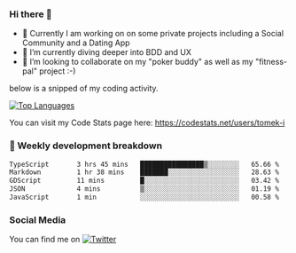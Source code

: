 ### Hi there 👋


- 🔭 Currently I am working on on some private projects including a Social Community and a Dating App
- 🌱 I’m currently diving deeper into BDD and UX
- 👯 I’m looking to collaborate on my "poker buddy" as well as my "fitness-pal" project :-)

below is a snipped of my coding activity.
<!--
**tomek-i/tomek-i** is a ✨ _special_ ✨ repository because its `README.md` (this file) appears on your GitHub profile.

Here are some ideas to get you started:

- 🔭 I’m currently working on ...
- 🌱 I’m currently learning ...
- 👯 I’m looking to collaborate on ...
- 🤔 I’m looking for help with ...
- 💬 Ask me about ...
- 📫 How to reach me: ...
- 😄 Pronouns: ...
- ⚡ Fun fact: ...
-->
[![Top Languages](https://github-readme-stats.vercel.app/api/top-langs/?username=tomek-i&layout=compact)](https://github.com/tomek-i)

You can visit my Code Stats page here: https://codestats.net/users/tomek-i

### 💬 Weekly development breakdown
<!--START_SECTION:waka-->

```txt
TypeScript       3 hrs 45 mins   ████████████████▒░░░░░░░░   65.66 %
Markdown         1 hr 38 mins    ███████░░░░░░░░░░░░░░░░░░   28.63 %
GDScript         11 mins         █░░░░░░░░░░░░░░░░░░░░░░░░   03.42 %
JSON             4 mins          ▒░░░░░░░░░░░░░░░░░░░░░░░░   01.19 %
JavaScript       1 min           ░░░░░░░░░░░░░░░░░░░░░░░░░   00.58 %
```

<!--END_SECTION:waka-->

<!-- Actual text -->

### Social Media
You can find me on [![Twitter][1.2]][1]

<!-- Icons -->

[1.2]: http://i.imgur.com/wWzX9uB.png 


<!-- Links to your social media accounts -->

[1]: https://twitter.com/tomek_i
